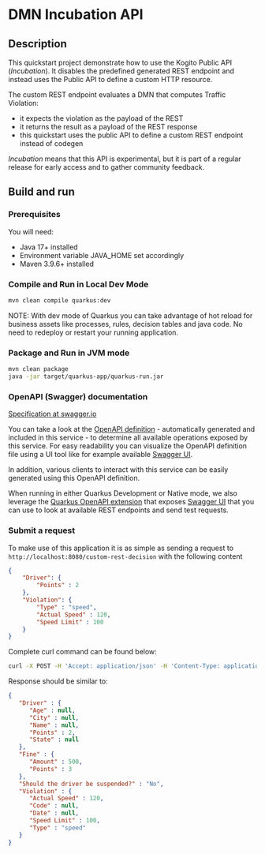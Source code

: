 # DMN Incubation API

## Description

This quickstart project demonstrate how to use the Kogito Public API (*Incubation*). It disables the predefined generated REST endpoint and instead uses the Public API to define a custom HTTP resource.

The custom REST endpoint evaluates a DMN that computes Traffic Violation:

- it expects the violation as the payload of the REST
- it returns the result as a payload of the REST response
- this quickstart uses the public API to define a custom REST endpoint instead of codegen

*Incubation* means that this API is experimental, but it is part of a regular release for early access and to gather community feedback.

## Build and run

### Prerequisites

You will need:
  - Java 17+ installed
  - Environment variable JAVA_HOME set accordingly
  - Maven 3.9.6+ installed

### Compile and Run in Local Dev Mode

```sh
mvn clean compile quarkus:dev
```

NOTE: With dev mode of Quarkus you can take advantage of hot reload for business assets like processes, rules, decision tables and java code. No need to redeploy or restart your running application.

### Package and Run in JVM mode

```sh
mvn clean package
java -jar target/quarkus-app/quarkus-run.jar
```

### OpenAPI (Swagger) documentation
[Specification at swagger.io](https://swagger.io/docs/specification/about/)

You can take a look at the [OpenAPI definition](http://localhost:8080/openapi?format=json) - automatically generated and included in this service - to determine all available operations exposed by this service. For easy readability you can visualize the OpenAPI definition file using a UI tool like for example available [Swagger UI](https://editor.swagger.io).

In addition, various clients to interact with this service can be easily generated using this OpenAPI definition.

When running in either Quarkus Development or Native mode, we also leverage the [Quarkus OpenAPI extension](https://quarkus.io/guides/openapi-swaggerui#use-swagger-ui-for-development) that exposes [Swagger UI](http://localhost:8080/swagger-ui/) that you can use to look at available REST endpoints and send test requests.

### Submit a request

To make use of this application it is as simple as sending a request to `http://localhost:8080/custom-rest-decision`  with the following content

```json
{
    "Driver": {
        "Points" : 2
    },
    "Violation": {
        "Type" : "speed",
        "Actual Speed" : 120,
        "Speed Limit" : 100
    }
}
```

Complete curl command can be found below:

```sh
curl -X POST -H 'Accept: application/json' -H 'Content-Type: application/json' -d '{"Driver":{"Points":2},"Violation":{"Type":"speed","Actual Speed":120,"Speed Limit":100}}' http://localhost:8080/custom-rest-decision
```

Response should be similar to:

```json
{
   "Driver" : {
      "Age" : null,
      "City" : null,
      "Name" : null,
      "Points" : 2,
      "State" : null
   },
   "Fine" : {
      "Amount" : 500,
      "Points" : 3
   },
   "Should the driver be suspended?" : "No",
   "Violation" : {
      "Actual Speed" : 120,
      "Code" : null,
      "Date" : null,
      "Speed Limit" : 100,
      "Type" : "speed"
   }
}
```

